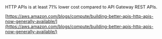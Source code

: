 HTTP APIs is at least 71% lower cost compared to API Gateway REST APIs.

[https://aws.amazon.com/blogs/compute/building-better-apis-http-apis-now-generally-available/](https://aws.amazon.com/blogs/compute/building-better-apis-http-apis-now-generally-available/)
